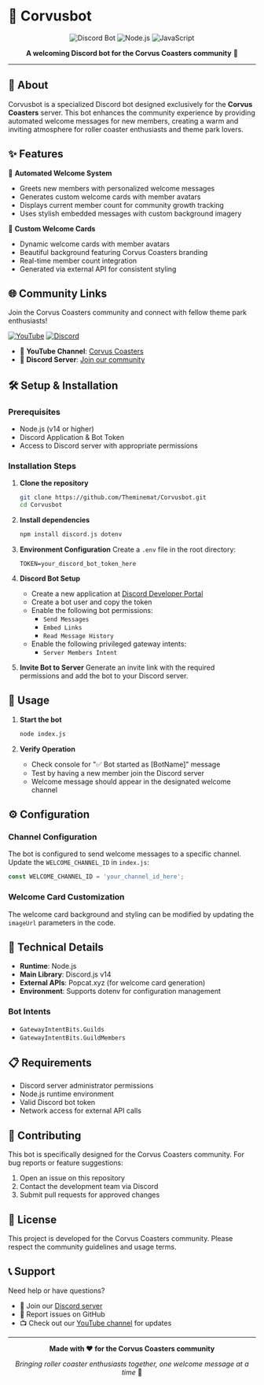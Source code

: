 # 🤖 Corvusbot

<div align="center">

![Discord Bot](https://img.shields.io/badge/Discord-Bot-7289da?style=for-the-badge&logo=discord&logoColor=white)
![Node.js](https://img.shields.io/badge/Node.js-43853D?style=for-the-badge&logo=node.js&logoColor=white)
![JavaScript](https://img.shields.io/badge/JavaScript-F7DF1E?style=for-the-badge&logo=javascript&logoColor=black)

**A welcoming Discord bot for the Corvus Coasters community** 🎢

</div>

---

## 📝 About

Corvusbot is a specialized Discord bot designed exclusively for the **Corvus Coasters** server. This bot enhances the community experience by providing automated welcome messages for new members, creating a warm and inviting atmosphere for roller coaster enthusiasts and theme park lovers.

## ✨ Features

🎯 **Automated Welcome System**
- Greets new members with personalized welcome messages
- Generates custom welcome cards with member avatars
- Displays current member count for community growth tracking
- Uses stylish embedded messages with custom background imagery

🎨 **Custom Welcome Cards**
- Dynamic welcome cards with member avatars
- Beautiful background featuring Corvus Coasters branding
- Real-time member count integration
- Generated via external API for consistent styling

## 🌐 Community Links

Join the Corvus Coasters community and connect with fellow theme park enthusiasts!

[![YouTube](https://img.shields.io/badge/YouTube-FF0000?style=for-the-badge&logo=youtube&logoColor=white)](https://youtube.com/@corvuscoasters?si=5qbsNMQlLxikaCQb)
[![Discord](https://img.shields.io/badge/Discord-7289DA?style=for-the-badge&logo=discord&logoColor=white)](https://discord.com/invite/3gn79gHbdx)

- 🎥 **YouTube Channel**: [Corvus Coasters](https://youtube.com/@corvuscoasters?si=5qbsNMQlLxikaCQb)
- 💬 **Discord Server**: [Join our community](https://discord.com/invite/3gn79gHbdx)

## 🛠️ Setup & Installation

### Prerequisites

- Node.js (v14 or higher)
- Discord Application & Bot Token
- Access to Discord server with appropriate permissions

### Installation Steps

1. **Clone the repository**
   ```bash
   git clone https://github.com/Theminemat/Corvusbot.git
   cd Corvusbot
   ```

2. **Install dependencies**
   ```bash
   npm install discord.js dotenv
   ```

3. **Environment Configuration**
   Create a `.env` file in the root directory:
   ```env
   TOKEN=your_discord_bot_token_here
   ```

4. **Discord Bot Setup**
   - Create a new application at [Discord Developer Portal](https://discord.com/developers/applications)
   - Create a bot user and copy the token
   - Enable the following bot permissions:
     - `Send Messages`
     - `Embed Links`
     - `Read Message History`
   - Enable the following privileged gateway intents:
     - `Server Members Intent`

5. **Invite Bot to Server**
   Generate an invite link with the required permissions and add the bot to your Discord server.

## 🚀 Usage

1. **Start the bot**
   ```bash
   node index.js
   ```

2. **Verify Operation**
   - Check console for "✅ Bot started as [BotName]" message
   - Test by having a new member join the Discord server
   - Welcome message should appear in the designated welcome channel

## ⚙️ Configuration

### Channel Configuration
The bot is configured to send welcome messages to a specific channel. Update the `WELCOME_CHANNEL_ID` in `index.js`:

```javascript
const WELCOME_CHANNEL_ID = 'your_channel_id_here';
```

### Welcome Card Customization
The welcome card background and styling can be modified by updating the `imageUrl` parameters in the code.

## 🔧 Technical Details

- **Runtime**: Node.js
- **Main Library**: Discord.js v14
- **External APIs**: Popcat.xyz (for welcome card generation)
- **Environment**: Supports dotenv for configuration management

### Bot Intents
- `GatewayIntentBits.Guilds`
- `GatewayIntentBits.GuildMembers`

## 📋 Requirements

- Discord server administrator permissions
- Node.js runtime environment
- Valid Discord bot token
- Network access for external API calls

## 🤝 Contributing

This bot is specifically designed for the Corvus Coasters community. For bug reports or feature suggestions:

1. Open an issue on this repository
2. Contact the development team via Discord
3. Submit pull requests for approved changes

## 📄 License

This project is developed for the Corvus Coasters community. Please respect the community guidelines and usage terms.

## 📞 Support

Need help or have questions?

- 💬 Join our [Discord server](https://discord.com/invite/3gn79gHbdx)
- 🐛 Report issues on GitHub
- 📺 Check out our [YouTube channel](https://youtube.com/@corvuscoasters?si=5qbsNMQlLxikaCQb) for updates

---

<div align="center">

**Made with ❤️ for the Corvus Coasters community**

*Bringing roller coaster enthusiasts together, one welcome message at a time* 🎢

</div>